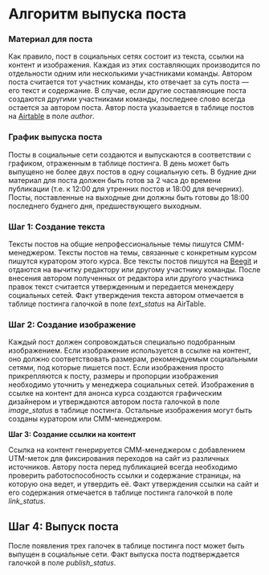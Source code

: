 # Алгоритм выпуска поста

### Материал для поста

Как правило, пост в социальных сетях состоит из текста, ссылки на контент и изображения. Каждая из этих составляющих производится по отдельности одним или несколькими участниками команды. Автором поста считается тот участник команды, кто отвечает за суть поста — его текст и содержание. В случае, если другие составляющие поста создаются другими участниками команды, последнее слово всегда остается за автором поста. Автор поста указывается в таблице постов на [Airtable](https://airtable.com/tblkLzNVUzOgHqnaB/viwatEMVLQitEv01h) в поле *author*.

### График выпуска поста

Посты в социальные сети создаются и выпускаются в соответствии с графиком, отраженным в таблице постинга. В день может быть выпущено не более двух постов в одну социальную сеть. В будние дни материал для поста должен быть готов за 2 часа до времени публикации (т.е. к 12:00 для утренних постов и 18:00 для вечерних). Посты, поставленные на выходные дни должны быть готовы до 18:00 последнего буднего дня, предшествующего выходным.

### Шаг 1: Создание текста

Тексты постов на общие непрофессиональные темы пишутся СММ-менеджером. Тексты постов на темы, связанные с конкретным курсом пишутся куратором этого курса. Все тексты постов пишутся на [Beegit](https://beegit.com) и отдаются на вычитку редактору или другому участнику команды. После внесения автором полученных от редактора или другого участника правок текст считается утвержденным и передается менеждеру социальных сетей. Факт утверждения текста автором отмечается в таблице постинга галочкой в поле *text_status* на AirTable.

### Шаг 2: Создание изображение

Каждый пост должен сопровождаться специально подобранным изображением. Если изображение используется в ссылке на контент, оно должно соответствовать размерам, рекомендуемым социальными сетями, под которые пишется пост. Если изображения просто прикрепляются к посту, размеры и пропорции изображения необходимо уточнить у менеджера социальных сетей. Изображения в ссылке на контент для анонса курса создаются графическим дизайнером и утверждаются автором поста галочкой в поле *image_status* в таблице постинга. Остальные изображения могут быть созданы куратором или СММ-менеджером.

**Шаг 3: Создание ссылки на контент**

Ссылка на контент генерируется СММ-менеджером с добавлением UTM-меток для фиксирования переходов на сайт из различных источников. Автору поста перед публикацией всегда необходимо проверить работоспособность ссылки и содержание страницы, на которую она ведет, и утвердить её. Факт утверждения ссылки на сайт и его содержания отмечается в таблице постинга галочкой в поле *link_status*.

## Шаг 4: Выпуск поста

После появления трех галочек в таблице постинга пост может быть выпущен в социальные сети. Факт выпуска поста подтверждается галочкой в поле *publish_status*.
